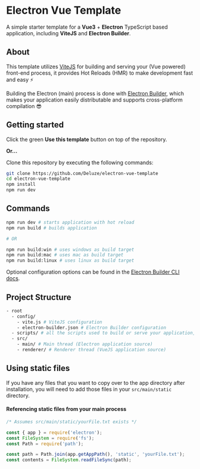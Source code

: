 # Electron Vue Template

A simple starter template for a **Vue3** + **Electron** TypeScript based application, including **ViteJS** and **Electron Builder**.

## About

This template utilizes [ViteJS](https://vitejs.dev) for building and serving your (Vue powered) front-end process, it provides Hot Reloads (HMR) to make development fast and easy ⚡ 

Building the Electron (main) process is done with [Electron Builder](https://www.electron.build/), which makes your application easily distributable and supports cross-platform compilation 😎

## Getting started

Click the green **Use this template** button on top of the repository.

**Or...**

Clone this repository by executing the following commands:

```bash
git clone https://github.com/Deluze/electron-vue-template
cd electron-vue-template
npm install
npm run dev
```

## Commands

```bash
npm run dev # starts application with hot reload
npm run build # builds application

# OR

npm run build:win # uses windows as build target
npm run build:mac # uses mac as build target
npm run build:linux # uses linux as build target
```

Optional configuration options can be found in the [Electron Builder CLI docs](https://www.electron.build/cli.html).

## Project Structure

```bash
- root
  - config/
    - vite.js # ViteJS configuration
    - electron-builder.json # Electron Builder configuration
  - scripts/ # all the scripts used to build or serve your application, change as you like.
  - src/
    - main/ # Main thread (Electron application source)
    - renderer/ # Renderer thread (VueJS application source)
```

## Using static files

If you have any files that you want to copy over to the app directory after installation, you will need to add those files in your `src/main/static` directory.

#### Referencing static files from your main process

```js
/* Assumes src/main/static/yourFile.txt exists */

const { app } = require('electron');
const FileSystem = require('fs');
const Path = require('path');

const path = Path.join(app.getAppPath(), 'static', 'yourFile.txt');
const contents = FileSystem.readFileSync(path);
```
